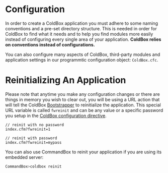 # Configuration

In order to create a ColdBox application you must adhere to some naming conventions and a pre-set directory structure. This is needed in order for ColdBox to find what it needs and to help you find modules more easily instead of configuring every single area of your application.  **ColdBox relies on conventions instead of configurations.**

You can also configure many aspects of ColdBox, third-party modules and application settings in our programmtic configuration object: `ColdBox.cfc`.

# Reinitializing An Application
Please note that anytime you make any configuration changes or there are things in memory you wish to clear out, you will be using a URL action that will tell the ColdBox [Bootstrapper](bootstrapper.md) to reinitialize the application.  This special URL variable is called `fwreinit` and can be any value or a specific password you setup in the [ColdBox configuration directive](configuration_directives/coldbox.md).

```
// reinit with no password
index.cfm?fwreinit=1

// reinit with password
index.cfm?fwreinit=mypass
```

You can also use CommandBox to reinit your application if you are using its embedded server:

```bash
CommandBox>coldbox reinit
```
